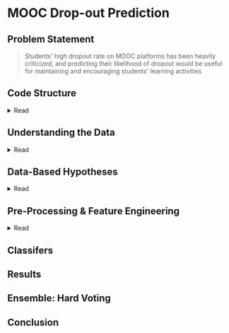 # MOOC Drop-out Prediction
## Problem Statement
> Students' high dropout rate on MOOC platforms has been heavily criticized, and predicting their likelihood of dropout would be useful for maintaining and encouraging students' learning activities

## Code Structure
<details>
    <summary> Read </summary>
   
#### *preprocessing_eventcount.py* 
    - Pre-processes  1st Feature Vector : Events Count 
    - Includes load data and produces Feature Table in CSV.

####  *preprocessing_daycount.py* 
    - Pre-processes  2nd Feature Vector : Day Count 
    - Includes load data and produces Feature Table in CSV.

#### *preprocessing_combined.py*  
    - Pre-processes & Combines both Feature Vectors 
    - Reads directly from CSV’s produced in a. and b.
    - Produces final Feature Table in CSV.

#### *Rf.py* 
    - Classifier #1 -> Outputs a .txt file and ROC curves

#### *mlp.py* 
    - Classifier #2 -> Outputs a .txt file and ROC curves

#### *xgb.py* 
    - Classifier #3 -> Outputs a .txt file and ROC curves.

#### *hard_voting.py*  
    - Calls Ensemble method

#### *dataset (folder)* 
    - Contains all the data provided by XueTang.
    - Contains a "feature" folder that stores the CSV's produced in a, b, and c.

#### *outputs (folder)* 
    - Contains all .txt files produced in d, e, and f.
    - Contains the ROC curves that are to be manually saved as PNG's.		      	
</details>

## Understanding the Data
<details>
   <summary> Read </summary>
   
  - `Date.csv` : Gives us more information about the timespan of each course
  - `Object.csv` : Gives us more information about each module in a course 
  - `Enrollment_(train/test).csv` : User enrollment records
  - `Log_(train/test).csv` : Behavior Records
  - `True_train.csv` : Ground Truth about a dropout
   
</details>

## Data-Based Hypotheses
<details>
   <summary> Read </summary>
      
>Any student who completes a course would have more counts for each event i.e. watching more course videos, solving problems, participating in discussions etc. 

>Besides events, there is also the information of whether the student accessed the course in a server or a browser. This information was useful in terms of how a browser is more frequently used to watch videos and other interactive events compared to a server. Thus, I hypothesized that a student who spends more time in a browser would have a lower chance of dropping out of a course as well.
   
>Finally, the greater the number of active days (days where the student had events on a particular enrollment), the smaller the chance of a dropout, and vice versa.
   
![upload_1](https://user-images.githubusercontent.com/15091955/128627874-dc1e87a4-f0c6-4326-b40b-a3bbc83af263.png)
   

</details>

## Pre-Processing & Feature Engineering
<details>
   <summary> Read </summary>

   ### Feature Vector 1: Event Counts
  * In order to build this feature set, the data was grouped by the *enrollmend_id*. And then for each *enrollment_id*, each of the event-category counts were added.
   
   | Index  | Variable |
   | ------------- | ------------- |
   | 1  | # of problems solved  |
   | 2  | # of videos watched  |
   | 3  | # of access  |
   | 4  | # of wiki  |
   | 5  | # of discussions  |
   | 6  | # of navigations  |
   | 7  | # of page close  |
   | 8  | # of server connections  |
   | 9  | # of browser connections  |
   
   ### Feature Vector 2: Time Series & Day Counts
   ##### Handling Corrupt Data
  * Before engineering the next feature vector, I noticed that the *Enrollment Log* showed that students accessed some modules before they were even posted i.e. `enrollment_log` time stamp was before the start-date of a course module in `object.csv`. 
  * In order to solve this, I deleted those log instances so as to ensure that it did not affect the calculation of active days. It turned out that roughly 2% of the Enrollment ID’s (1570 out of 72395) had such corrupt log instances.
   
   ##### Building the Vector
   
   | Index  | Variable |
   | ------------- | ------------- |
   | 1  | last log time - first log time  |
   | 2  | # of effective study days  |
   | 3  | # events in start time-period of course   |
   | 4  | # events in middle time-period of course  |
   | 5  | # events in end time-period of course  |

  * The dataset was grouped by enrollment_id, then converted the time element into Dates after which it was easy to find the first and last date of the event for a specific user.
  * The courses' duration was divided into 3 equal time-spans: beginning, middle, and end. This information was useful to determine key user behaviors (eg. users that had some log record during the end period of a course were more likely to complete the course without a dropout, etc.)
   
   > Both feature vectors proved to give useful insight into the users' behaviors of dropout. As a result, the two vectors were combined to form a final feature vector with 14 Variables.
   
</details>

## Classifers
## Results
## Ensemble: Hard Voting
## Conclusion



